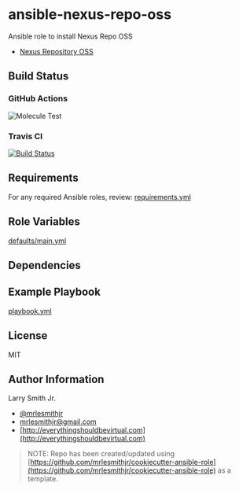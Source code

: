 # ansible-nexus-repo-oss

Ansible role to install Nexus Repo OSS

- [Nexus Repository OSS](https://www.sonatype.com/nexus-repository-oss)

## Build Status

### GitHub Actions

![Molecule Test](https://github.com/mrlesmithjr/ansible-nexus-repo-oss/workflows/Molecule%20Test/badge.svg)

### Travis CI

[![Build Status](https://travis-ci.org/mrlesmithjr/ansible-nexus-repo-oss.svg?branch=master)](https://travis-ci.org/mrlesmithjr/ansible-nexus-repo-oss)

## Requirements

For any required Ansible roles, review:
[requirements.yml](requirements.yml)

## Role Variables

[defaults/main.yml](defaults/main.yml)

## Dependencies

## Example Playbook

[playbook.yml](playbook.yml)

## License

MIT

## Author Information

Larry Smith Jr.

- [@mrlesmithjr](https://twitter.com/mrlesmithjr)
- [mrlesmithjr@gmail.com](mailto:mrlesmithjr@gmail.com)
- [http://everythingshouldbevirtual.com](http://everythingshouldbevirtual.com)

> NOTE: Repo has been created/updated using [https://github.com/mrlesmithjr/cookiecutter-ansible-role](https://github.com/mrlesmithjr/cookiecutter-ansible-role) as a template.
